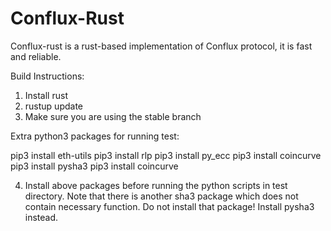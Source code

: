 # Conflux-Rust

Conflux-rust is a rust-based implementation of Conflux protocol, it is fast and reliable.

Build Instructions:

1. Install rust
2. rustup update
3. Make sure you are using the stable branch

Extra python3 packages for running test:

pip3 install eth-utils
pip3 install rlp
pip3 install py_ecc
pip3 install coincurve
pip3 install pysha3
pip3 install coincurve

4. Install above packages before running the python scripts in test directory.
   Note that there is another sha3 package which does not contain necessary
   function. Do not install that package! Install pysha3 instead.
